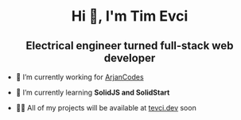 <h1 align="center">Hi 👋, I'm Tim Evci</h1>
<h2 align="center">Electrical engineer turned full-stack web developer</h2>



- 🔭 I’m currently working for [ArjanCodes](https://arjan.codes)

- 🌱 I’m currently learning **SolidJS and SolidStart**

- 👨‍💻 All of my projects will be available at [tevci.dev](https://tevci.dev) soon

